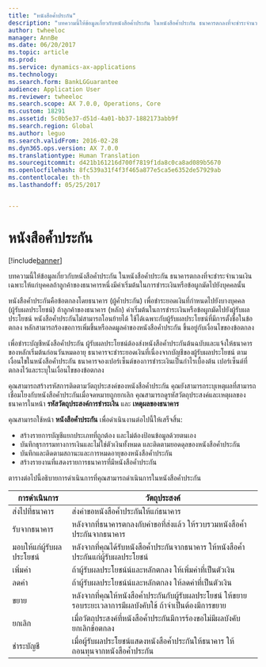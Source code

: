 ```yaml
---
title: "หนังสือค้ำประกัน"
description: "บทความนี้ให้ข้อมูลเกี่ยวกับหนังสือค้ำประกัน ในหนังสือค้ำประกัน ธนาคารตกลงที่จะชำระจำนวนเงินเฉพาะให้แก่บุคคลถ้าลูกค้าของธนาคารหนึ่งมีค่าเริ่มต้นในการชำระเงินหรือข้อผูกมัดไปยังบุคคลนั้น"
author: twheeloc
manager: AnnBe
ms.date: 06/20/2017
ms.topic: article
ms.prod: 
ms.service: dynamics-ax-applications
ms.technology: 
ms.search.form: BankLGGuarantee
audience: Application User
ms.reviewer: twheeloc
ms.search.scope: AX 7.0.0, Operations, Core
ms.custom: 18291
ms.assetid: 5c0b5e37-d51d-4a01-bb37-1882173abb9f
ms.search.region: Global
ms.author: leguo
ms.search.validFrom: 2016-02-28
ms.dyn365.ops.version: AX 7.0.0
ms.translationtype: Human Translation
ms.sourcegitcommit: d421b161216d700f7819f1da8c0ca8ad089b5670
ms.openlocfilehash: 8fc539a31f4f3f465a877e5ca5e6352de57929ab
ms.contentlocale: th-th
ms.lasthandoff: 05/25/2017


---
```


# <a name="letters-of-guarantee"></a>หนังสือค้ำประกัน

[!include[banner](../includes/banner.md)]


บทความนี้ให้ข้อมูลเกี่ยวกับหนังสือค้ำประกัน ในหนังสือค้ำประกัน ธนาคารตกลงที่จะชำระจำนวนเงินเฉพาะให้แก่บุคคลถ้าลูกค้าของธนาคารหนึ่งมีค่าเริ่มต้นในการชำระเงินหรือข้อผูกมัดไปยังบุคคลนั้น 

หนังสือค้ำประกันคือข้อตกลงโดยธนาคาร (ผู้ค้ำประกัน) เพื่อชำระยอดเงินที่กำหนดไปยังบางบุคคล (ผู้รับผลประโยชน์) ถ้าลูกค้าของธนาคาร (หลัก) ค่าเริ่มต้นในการชำระเงินหรือข้อผูกมัดไปยังผู้รับผลประโยชน์ หนังสือค้ำประกันไม่สามารถโอนย้ายได้ ใช้ได้เฉพาะกับผู้รับผลประโยชน์ที่มีการตั้งชื่อในข้อตกลง หลักสามารถร้องขอการเพิ่มขึ้นหรือลดมูลค่าของหนังสือค้ำประกัน ขึ้นอยู่กับเงื่อนไขของข้อตกลง 

เพื่อชำระบัญชีหนังสือค้ำประกัน ผู้รับผลประโยชน์ต้องส่งหนังสือค้ำประกันต้นฉบับและแจ้งให้ธนาคารของหลักเริ่มต้นก่อนวันหมดอายุ ธนาคารจะชำระยอดเงินที่เนื่องจากบัญชีของผู้รับผลประโยชน์ ตามเงื่อนไขในหนังสือค้ำประกัน ธนาคารจองเปอร์เซ็นต์ของการชำระเงินเป็นกำไรเบื้องต้น เปอร์เซ็นต์ที่ตกลงไว้และระบุในเงื่อนไขของข้อตกลง 

คุณสามารถสร้างรหัสการติดตามวัตถุประสงค์ของหนังสือค้ำประกัน คุณยังสามารถระบุเหตุผลที่สามารถเชื่อมโยงกับหนังสือค้ำประกันเมื่อจดหมายถูกยกเลิก คุณสามารถดูรหัสวัตถุประสงค์และเหตุผลของธนาคารในหน้า **รหัสวัตถุประสงค์การชำระเงิน** และ **เหตุผลของธนาคาร** 

คุณสามารถใช้หน้า **หนังสือค้ำประกัน** เพื่อดำเนินงานต่อไปนี้ให้เสร็จสิ้น:

-   สร้างรายการบัญชีแยกประเภทที่ถูกต้อง และไม่ต้องป้อนข้อมูลด้วยตนเอง
-   บันทึกธุรกรรมทางการเงินและไม่ใช่ตัวเงินทั้งหมด และติดตามยอดดุลของหนังสือค้ำประกัน
-   บันทึกและติดตามสถานะและการหมดอายุของหนังสือค้ำประกัน
-   สร้างรายงานที่แสดงรายการธนาคารที่มีหนังสือค้ำประกัน

ตารางต่อไปนี้อธิบายการดำเนินการที่คุณสามารถดำเนินการในหนังสือค้ำประกัน

| การดำเนินการ              | วัตถุประสงค์                                                                                                                   |
|---------------------|---------------------------------------------------------------------------------------------------------------------------|
| ส่งไปที่ธนาคาร      | ส่งคำขอหนังสือค้ำประกันให้แก่ธนาคาร                                                                       |
| รับจากธนาคาร   | หลังจากที่ธนาคารตกลงกับคำขอที่ส่งแล้ว ให้รวบรวมหนังสือค้ำประกันจากธนาคาร                            |
| มอบให้แก่ผู้รับผลประโยชน์ | หลังจากที่คุณได้รับหนังสือค้ำประกันจากธนาคาร ให้หนังสือค้ำประกันแก่ผู้รับผลประโยชน์              |
| เพิ่มค่า      | ถ้าผู้รับผลประโยชน์น์และหลักตกลง ให้เพิ่มค่าที่เป็นตัวเงิน                                                  |
| ลดค่า      | ถ้าผู้รับผลประโยชน์น์และหลักตกลง ให้ลดค่าที่เป็นตัวเงิน                                                  |
| ขยาย              | หลังจากที่คุณให้หนังสือค้ำประกันกับผู้รับผลประโยชน์ ให้ขยายรอบระยะเวลาการมีผลบังคับใช้ ถ้าจำเป็นต้องมีการขยาย |
| ยกเลิก              | เมื่อวัตถุประสงค์ที่หนังสือค้ำประกันมีการร้องขอไม่มีผลบังคับ ยกเลิกข้อตกลง                  |
| ชำระบัญชี           | เมื่อผู้รับผลประโยชน์แสดงหนังสือค้ำประกันให้ธนาคาร ให้ถอนทุนจากหนังสือค้ำประกัน                      |







